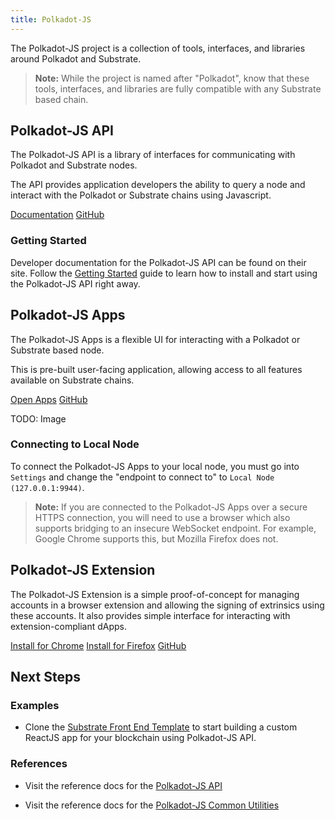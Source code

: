 ```yaml
---
title: Polkadot-JS
---
```


The Polkadot-JS project is a collection of tools, interfaces, and libraries around Polkadot and
Substrate.

> **Note:** While the project is named after "Polkadot", know that these tools, interfaces, and
> libraries are fully compatible with any Substrate based chain.

## Polkadot-JS API

The Polkadot-JS API is a library of interfaces for communicating with Polkadot and Substrate nodes.

The API provides application developers the ability to query a node and interact with the Polkadot
or Substrate chains using Javascript.

<a class="btn btn-secondary primary-color text-white" href="https://polkadot.js.org/api/">Documentation</a>
<a class="btn btn-secondary text-white" href="https://github.com/polkadot-js/api">GitHub</a>

### Getting Started

Developer documentation for the Polkadot-JS API can be found on their site. Follow the
[Getting Started](https://polkadot.js.org/docs/api/) guide to learn how to install and start using
the Polkadot-JS API right away.

## Polkadot-JS Apps

The Polkadot-JS Apps is a flexible UI for interacting with a Polkadot or Substrate based node.

This is pre-built user-facing application, allowing access to all features available on Substrate
chains.

<a class="btn btn-secondary primary-color text-white" href="https://polkadot.js.org/apps/">Open
Apps</a>
<a class="btn btn-secondary text-white" href="https://github.com/polkadot-js/apps">GitHub</a>

TODO: Image

### Connecting to Local Node

To connect the Polkadot-JS Apps to your local node, you must go into `Settings` and change the
"endpoint to connect to" to `Local Node (127.0.0.1:9944)`.

> **Note:** If you are connected to the Polkadot-JS Apps over a secure HTTPS connection, you will
> need to use a browser which also supports bridging to an insecure WebSocket endpoint. For example,
> Google Chrome supports this, but Mozilla Firefox does not.

## Polkadot-JS Extension

The Polkadot-JS Extension is a simple proof-of-concept for managing accounts in a browser extension
and allowing the signing of extrinsics using these accounts. It also provides simple interface for
interacting with extension-compliant dApps.

<a class="btn btn-primary" href="https://chrome.google.com/webstore/detail/polkadot%7Bjs%7D-extension/mopnmbcafieddcagagdcbnhejhlodfdd">Install
for Chrome</a>
<a class="btn btn-warning" href="https://addons.mozilla.org/en-US/firefox/addon/polkadot-js-extension/">Install
for Firefox</a>
<a class="btn btn-secondary text-white" href="https://github.com/polkadot-js/apps">GitHub</a>

## Next Steps

<!--
### Learn More
* Learn how to interact with a Substrate node via [JSON RPC](TODO).
-->

### Examples

- Clone the
  [Substrate Front End Template](https://github.com/substrate-developer-hub/substrate-front-end-template)
  to start building a custom ReactJS app for your blockchain using Polkadot-JS API.

### References

- Visit the reference docs for the [Polkadot-JS API](https://polkadot.js.org/api/)

- Visit the reference docs for the [Polkadot-JS Common Utilities](https://polkadot.js.org/common/)
